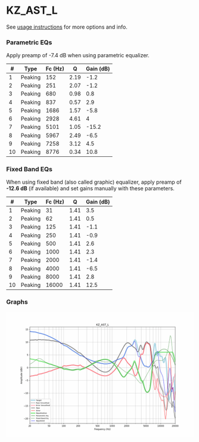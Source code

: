 # KZ_AST_L
See [usage instructions](https://github.com/jaakkopasanen/AutoEq#usage) for more options and info.

### Parametric EQs
Apply preamp of -7.4 dB when using parametric equalizer.

|   # | Type    |   Fc (Hz) |    Q |   Gain (dB) |
|-----|---------|-----------|------|-------------|
|   1 | Peaking |       152 | 2.19 |        -1.2 |
|   2 | Peaking |       251 | 2.07 |        -1.2 |
|   3 | Peaking |       680 | 0.98 |         0.8 |
|   4 | Peaking |       837 | 0.57 |         2.9 |
|   5 | Peaking |      1686 | 1.57 |        -5.8 |
|   6 | Peaking |      2928 | 4.61 |         4   |
|   7 | Peaking |      5101 | 1.05 |       -15.2 |
|   8 | Peaking |      5967 | 2.49 |        -6.5 |
|   9 | Peaking |      7258 | 3.12 |         4.5 |
|  10 | Peaking |      8776 | 0.34 |        10.8 |

### Fixed Band EQs
When using fixed band (also called graphic) equalizer, apply preamp of **-12.6 dB** (if available) and set gains manually with these parameters.

|   # | Type    |   Fc (Hz) |    Q |   Gain (dB) |
|-----|---------|-----------|------|-------------|
|   1 | Peaking |        31 | 1.41 |         3.5 |
|   2 | Peaking |        62 | 1.41 |         0.5 |
|   3 | Peaking |       125 | 1.41 |        -1.1 |
|   4 | Peaking |       250 | 1.41 |        -0.9 |
|   5 | Peaking |       500 | 1.41 |         2.6 |
|   6 | Peaking |      1000 | 1.41 |         2.3 |
|   7 | Peaking |      2000 | 1.41 |        -1.4 |
|   8 | Peaking |      4000 | 1.41 |        -6.5 |
|   9 | Peaking |      8000 | 1.41 |         2.8 |
|  10 | Peaking |     16000 | 1.41 |        12.5 |

### Graphs
![](./KZ_AST_L.png)

